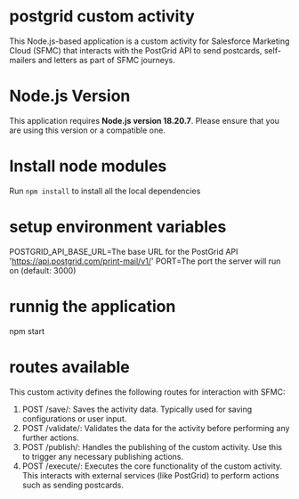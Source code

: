 # postgrid custom activity
This Node.js-based application is a custom activity for Salesforce Marketing Cloud (SFMC) that interacts with the PostGrid API to send postcards, self-mailers and letters as part of SFMC journeys.

# Node.js Version
This application requires **Node.js version 18.20.7**. Please ensure that you are using this version or a compatible one.

# Install node modules
Run `npm install` to install all the local dependencies

# setup environment variables
POSTGRID_API_BASE_URL=The base URL for the PostGrid API 'https://api.postgrid.com/print-mail/v1/'
PORT=The port the server will run on (default: 3000)

# runnig the application
npm start

# routes available
This custom activity defines the following routes for interaction with SFMC:

1. POST /save/:
  Saves the activity data. Typically used for saving configurations or user input.
2. POST /validate/:
  Validates the data for the activity before performing any further actions.
3. POST /publish/:
  Handles the publishing of the custom activity. Use this to trigger any necessary publishing actions.
4. POST /execute/:
  Executes the core functionality of the custom activity. This interacts with external services (like PostGrid) to perform actions such as sending postcards.